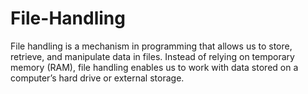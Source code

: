 # File-Handling
File handling is a mechanism in programming that allows us to store, retrieve, and manipulate data in files. Instead of relying on temporary memory (RAM), file handling enables us to work with data stored on a computer’s hard drive or external storage.
